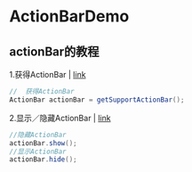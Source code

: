 # ActionBarDemo
actionBar的教程
---
1.获得ActionBar | [link](https://github.com/yy1300326388/ActionBarDemo/commit/e1c8ded7846d974c0ef1717d2fcd9eab9a8e3a24)
```java
//  获得ActionBar
ActionBar actionBar = getSupportActionBar();
```
2.显示／隐藏ActionBar | [link](https://github.com/yy1300326388/ActionBarDemo/commit/925949f4c5a2397448e859653292bf8e1e7a63a3)
```java
//隐藏ActionBar
actionBar.show();
//显示ActionBar
actionBar.hide();
```
